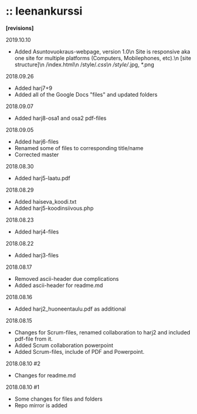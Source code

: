# :: leenankurssi

**[revisions]**

2019.10.10
+ Added Asuntovuokraus-webpage, version 1.0\n
  Site is responsive aka one site for multiple platforms (Computers, Mobilephones, etc).\n 
  [site structure]\n
  /index.html\n
  /style/*.css\n
  /style/*.jpg, *.png

2018.09.26
+ Added harj7+9
+ Added all of the Google Docs "files" and updated folders

2018.09.07
+ Added harj8-osa1 and osa2 pdf-files

2018.09.05
+ Added harj6-files
+ Renamed some of files to corresponding title/name
+ Corrected master

2018.08.30
+ Added harj5-laatu.pdf

2018.08.29
+ Added haiseva_koodi.txt
+ Added harj5-koodinsiivous.php

2018.08.23
+ Added harj4-files 

2018.08.22
+ Added harj3-files

2018.08.17
+ Removed ascii-header due complications
+ Added ascii-header for readme.md

2018.08.16
+ Added harj2_huoneentaulu.pdf as additional

2018.08.15 
+ Changes for Scrum-files, renamed collaboration to harj2 and included pdf-file from it.
+ Added Scrum collaboration powerpoint
+ Added Scrum-files, include of PDF and Powerpoint.

2018.08.10 #2
+ Changes for readme.md

2018.08.10 #1
+ Some changes for files and folders
+ Repo mirror is added
